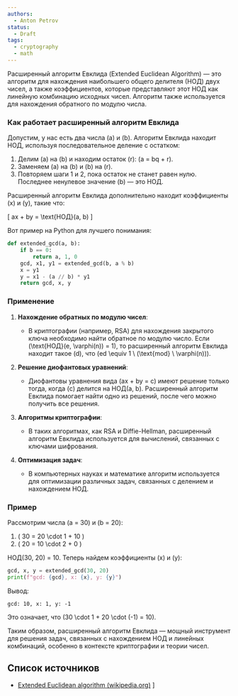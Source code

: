 ```yaml
---
authors:
  - Anton Petrov
status:
  - Draft
tags:
  - cryptography
  - math
---
```

Расширенный алгоритм Евклида (Extended Euclidean Algorithm) — это алгоритм для нахождения наибольшего общего делителя (НОД) двух чисел, а также коэффициентов, которые представляют этот НОД как линейную комбинацию исходных чисел. Алгоритм также используется для нахождения обратного по модулю числа.

### Как работает расширенный алгоритм Евклида

Допустим, у нас есть два числа \(a\) и \(b\). Алгоритм Евклида находит НОД, используя последовательное деление с остатком:

1. Делим \(a\) на \(b\) и находим остаток \(r\): \(a = bq + r\).
2. Заменяем \(a\) на \(b\) и \(b\) на \(r\).
3. Повторяем шаги 1 и 2, пока остаток не станет равен нулю. Последнее ненулевое значение \(b\) — это НОД.

Расширенный алгоритм Евклида дополнительно находит коэффициенты \(x\) и \(y\), такие что:

\[ ax + by = \text{НОД}(a, b) \]

Вот пример на Python для лучшего понимания:

```python
def extended_gcd(a, b):
    if b == 0:
        return a, 1, 0
    gcd, x1, y1 = extended_gcd(b, a % b)
    x = y1
    y = x1 - (a // b) * y1
    return gcd, x, y
```

### Применение

1. **Нахождение обратных по модулю чисел**:
   - В криптографии (например, RSA) для нахождения закрытого ключа необходимо найти обратное по модулю число. Если \(\text{НОД}(e, \varphi(n)) = 1\), то расширенный алгоритм Евклида находит такое \(d\), что \(ed \equiv 1 \ (\text{mod} \ \varphi(n))\).

2. **Решение диофантовых уравнений**:
   - Диофантовы уравнения вида \(ax + by = c\) имеют решение только тогда, когда \(c\) делится на НОД(a, b). Расширенный алгоритм Евклида помогает найти одно из решений, после чего можно получить все решения.

3. **Алгоритмы криптографии**:
   - В таких алгоритмах, как RSA и Diffie-Hellman, расширенный алгоритм Евклида используется для вычислений, связанных с ключами шифрования.

4. **Оптимизация задач**:
   - В компьютерных науках и математике алгоритм используется для оптимизации различных задач, связанных с делением и нахождением НОД.

### Пример

Рассмотрим числа \(a = 30\) и \(b = 20\):

1. \( 30 = 20 \cdot 1 + 10 \)
2. \( 20 = 10 \cdot 2 + 0 \)

НОД(30, 20) = 10. Теперь найдем коэффициенты \(x\) и \(y\):

```python
gcd, x, y = extended_gcd(30, 20)
print(f"gcd: {gcd}, x: {x}, y: {y}")
```

Вывод:

```
gcd: 10, x: 1, y: -1
```

Это означает, что \(30 \cdot 1 + 20 \cdot (-1) = 10\).

Таким образом, расширенный алгоритм Евклида — мощный инструмент для решения задач, связанных с нахождением НОД и линейных комбинаций, особенно в контексте криптографии и теории чисел.

## Список источников

- [Extended Euclidean algorithm (wikipedia.org)](https://en.wikipedia.org/wiki/Extended_Euclidean_algorithm) ]
